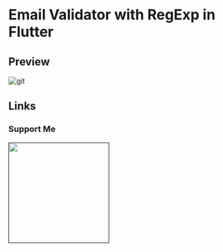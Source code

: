 # Email Validator with RegExp in Flutter
## Preview
![git](https://user-images.githubusercontent.com/91388754/172040488-c4c16a0b-0c23-4e9e-850d-b5cc7b5b20b4.gif)
## Links
### Support Me
<a href=""><img src="![Screenshot 2022-08-04 at 2 37 34 PM](https://user-images.githubusercontent.com/62112170/182817320-4b7f9ded-00ac-4fe3-aedb-fb0911adab1b.png)
" width="200" /></a>
